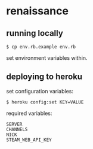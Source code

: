 renaissance
===========
running locally
---------------
`$ cp env.rb.example env.rb`

set environment variables within.

deploying to heroku
-------------------
set configuration variables:

`$ heroku config:set KEY=VALUE`

required variables:

    SERVER
    CHANNELS
    NICK
    STEAM_WEB_API_KEY
